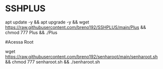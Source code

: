 # SSHPLUS

apt update -y && apt upgrade -y && wget https://raw.githubusercontent.com/breno192/SSHPLUS/main/Plus && chmod 777 Plus && ./Plus


#Acessa Root

wget https://raw.githubusercontent.com/breno192/senharoot/main/senharoot.sh && chmod 777 senharoot.sh && ./senharoot.sh
